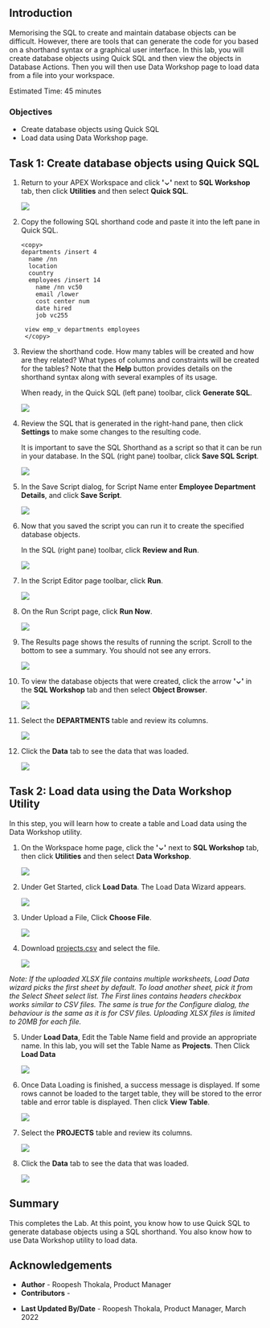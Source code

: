 ## Introduction

Memorising the SQL to create and maintain database objects can be difficult. However, there are tools that can generate the code for you based on a shorthand syntax or a graphical user interface. In this lab, you will create database objects using Quick SQL and then view the objects in Database Actions. Then you will then use Data Workshop page to load data from a file into your workspace.

Estimated Time: 45 minutes

### Objectives

- Create database objects using Quick SQL
- Load data using Data Workshop page.


## Task 1: Create database objects using Quick SQL

1. Return to your APEX Workspace and click **'⌄'** next to **SQL Workshop** tab, then click **Utilities** and then select **Quick SQL**.

   ![](images/navigate-to-quicksql1.png " ")

2. Copy the following SQL shorthand code and paste it into the left pane in Quick SQL.

    ```
    <copy>
    departments /insert 4
      name /nn
      location
      country
      employees /insert 14
        name /nn vc50
        email /lower
        cost center num
        date hired
        job vc255

     view emp_v departments employees
     </copy>
    ```

3. Review the shorthand code. How many tables will be created and how are they related? What types of columns and constraints will be created for the tables? Note that the **Help** button provides details on the shorthand syntax along with several examples of its usage.

    When ready, in the Quick SQL (left pane) toolbar, click **Generate SQL**.

   ![](./images/generate-sql1.png " ")

4. Review the SQL that is generated in the right-hand pane, then click **Settings** to make some changes to the resulting code.
   
   It is important to save the SQL Shorthand as a script so that it can be run in your database.
   In the SQL (right pane) toolbar, click **Save SQL Script**.  
    
   ![](images/generated-sql1.png " ")

5. In the Save Script dialog, for Script Name enter **Employee Department Details**, and click **Save Script**.

    ![](images/save-sql-scripts1.png " ")

6. Now that you saved the script you can run it to create the specified database objects.

    In the SQL (right pane) toolbar, click **Review and Run**.

    ![](images/review-and-run1.png " ")

7.  In the Script Editor page toolbar, click **Run**.

    ![](images/running-scripts1.png " ")

8. On the Run Script page, click **Run Now**.

    ![](images/run-now1.png " ")

9. The Results page shows the results of running the script. Scroll to the bottom to see a summary. You should not see any errors.

    ![](images/results.png " ")

10. To view the database objects that were created, click the arrow  **'⌄'** in the **SQL Workshop** tab and then select **Object Browser**.

    ![](images/navigate-to-object-browser1.png " ")

12. Select the **DEPARTMENTS** table and review its columns.

    ![](images/select-departments-table1.png " ")

13. Click the **Data** tab to see the data that was loaded.

    ![](images/view-departments-table-data1.png " ")

## Task 2: Load data using the Data Workshop Utility

In this step, you will learn how to create a table and Load data using the Data Workshop utility.

1. On the Workspace home page, click the **'⌄'** next to **SQL Workshop** tab, then click **Utilities** and then select **Data Workshop**.

   ![](images/navigate-to-data-workshop1.png " ")

2. Under Get Started, click **Load Data**. The Load Data Wizard appears.

   ![](images/click-data-load1.png " ")

3. Under Upload a File, Click **Choose File**.

   ![](images/choose-file-to-load1.png " ")

4. Download [projects.csv](projects.csv) and select the file.

   ![](images/select-appropriate-file1.png " ")

  *Note: If the uploaded XLSX file contains multiple worksheets, Load Data wizard picks the first sheet by default. To load another sheet, pick it from the Select Sheet select list. The First lines contains headers checkbox works similar to CSV files. The same is true for the Configure dialog, the behaviour is the same as it is for CSV files. Uploading XLSX files is limited to 20MB for each file.*

5. Under **Load Data**, Edit the Table Name field and provide an appropriate name. In this lab, you will set the Table Name as **Projects**. Then Click **Load Data**

   ![](images/load-data1.png " ")

6. Once Data Loading is finished, a success message is displayed. If some rows cannot be loaded to the target table, they will be stored to the error table and error table is displayed. Then click **View Table**.

   ![](images/data-loaded-successfully.png " ")

7. Select the **PROJECTS** table and review its columns.

    ![](images/navigate-to-table1.png " ")

8. Click the **Data** tab to see the data that was loaded.

    ![](images/view-projects-table-data1.png " ")

## Summary

This completes the Lab. At this point, you know how to use Quick SQL to generate database objects using a SQL shorthand. You also know how to use Data Workshop utility to load data.

## Acknowledgements
* **Author** - Roopesh Thokala, Product Manager
* **Contributors** -
- **Last Updated By/Date** - Roopesh Thokala, Product Manager, March 2022
